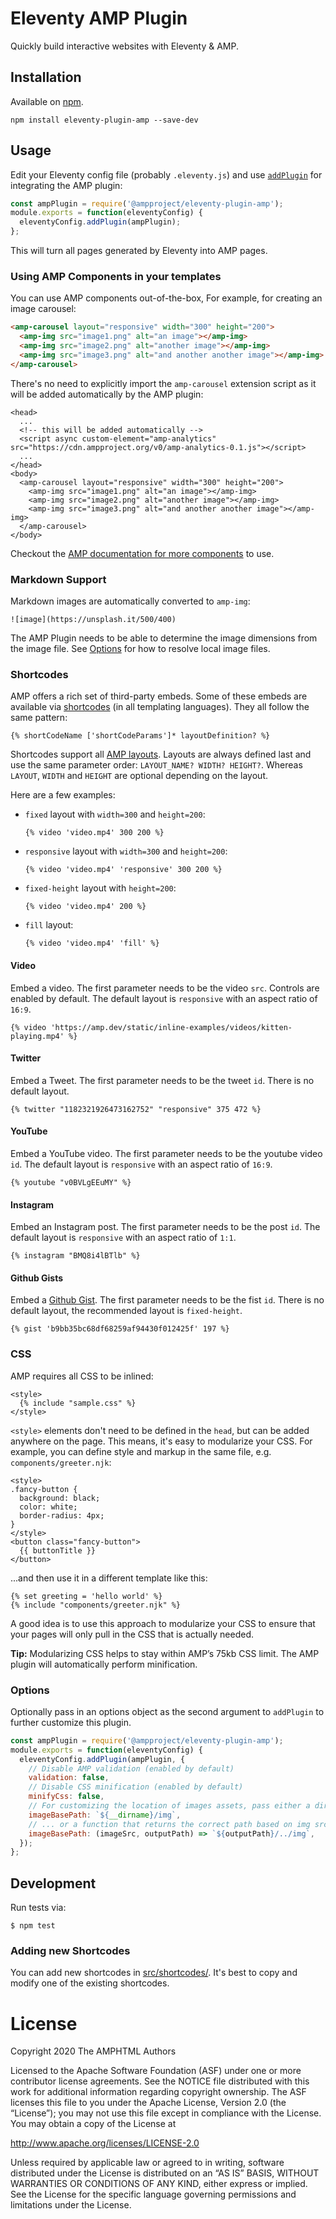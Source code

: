 # Eleventy AMP Plugin

Quickly build interactive websites with Eleventy & AMP.

## Installation

Available on [npm](https://www.npmjs.com/package/@ampproject/eleventy-plugin-amp).

```
npm install eleventy-plugin-amp --save-dev
```

## Usage

Edit your Eleventy config file (probably `.eleventy.js`) and use [`addPlugin`](https://www.11ty.dev/docs/plugins/#add-the-plugin-to-eleventy-in-your-config-file) for integrating the AMP plugin:

```js
const ampPlugin = require('@ampproject/eleventy-plugin-amp');
module.exports = function(eleventyConfig) {
  eleventyConfig.addPlugin(ampPlugin);
};
```

This will turn all pages generated by Eleventy into AMP pages.

### Using AMP Components in your templates

You can use AMP components out-of-the-box, For example, for creating an image carousel:

```html
<amp-carousel layout="responsive" width="300" height="200">
  <amp-img src="image1.png" alt="an image"></amp-img>
  <amp-img src="image2.png" alt="another image"></amp-img>
  <amp-img src="image3.png" alt="and another another image"></amp-img>
</amp-carousel>
```

There's no need to explicitly import the `amp-carousel` extension script as it will be added automatically by the AMP plugin:

```
<head>
  ...
  <!-- this will be added automatically -->
  <script async custom-element="amp-analytics" src="https://cdn.ampproject.org/v0/amp-analytics-0.1.js"></script>
  ...
</head>
<body>
  <amp-carousel layout="responsive" width="300" height="200">
    <amp-img src="image1.png" alt="an image"></amp-img>
    <amp-img src="image2.png" alt="another image"></amp-img>
    <amp-img src="image3.png" alt="and another another image"></amp-img>
  </amp-carousel>
</body>
```

Checkout the [AMP documentation for more components](https://amp.dev/documentation/components/) to use.

### Markdown Support

Markdown images are automatically converted to `amp-img`:

```
![image](https://unsplash.it/500/400)
```

The AMP Plugin needs to be able to determine the image dimensions from the image file. See [Options](#Options) for how to resolve local image files. 

### Shortcodes

AMP offers a rich set of third-party embeds. Some of these embeds are available via [shortcodes](https://www.11ty.dev/docs/shortcodes/) (in all templating languages). They all follow the same pattern:

```
{% shortCodeName ['shortCodeParams']* layoutDefinition? %}
```

Shortcodes support all [AMP layouts](https://amp.dev/documentation/guides-and-tutorials/learn/amp-html-layout/?format=websites). Layouts are always defined last and use the same parameter order: `LAYOUT_NAME? WIDTH? HEIGHT?`. Whereas `LAYOUT`, `WIDTH` and `HEIGHT` are optional depending on the layout.

Here are a few examples:

* `fixed` layout with `width=300` and `height=200`:
  ```
  {% video 'video.mp4' 300 200 %}
  ```
* `responsive` layout with `width=300` and `height=200`:
  ```
  {% video 'video.mp4' 'responsive' 300 200 %}
  ```
* `fixed-height` layout with `height=200`:
  ```
  {% video 'video.mp4' 200 %}
  ```
* `fill` layout:
  ```
  {% video 'video.mp4' 'fill' %}
  ```

#### Video

Embed a video. The first parameter needs to be the video `src`. Controls are enabled by default. The default layout is `responsive` with an aspect ratio of `16:9`.

```
{% video 'https://amp.dev/static/inline-examples/videos/kitten-playing.mp4' %}
```

#### Twitter

Embed a Tweet. The first parameter needs to be the tweet `id`. There is no default layout.

```
{% twitter "1182321926473162752" "responsive" 375 472 %}
```

#### YouTube

Embed a YouTube video. The first parameter needs to be the youtube video `id`. The default layout is `responsive` with an aspect ratio of `16:9`.

```
{% youtube "v0BVLgEEuMY" %}
```

#### Instagram

Embed an Instagram post. The first parameter needs to be the post `id`. The default layout is `responsive` with an aspect ratio of `1:1`.

```
{% instagram "BMQ8i4lBTlb" %}
```

#### Github Gists

Embed a [Github Gist](https://gist.github.com/). The first parameter needs to be the fist `id`. There is no default layout, the recommended layout is `fixed-height`.

```
{% gist 'b9bb35bc68df68259af94430f012425f' 197 %}
```

### CSS

AMP requires all CSS to be inlined:

```
<style>
  {% include "sample.css" %}
</style>
```

`<style>` elements don't need to be defined in the `head`, but can be added anywhere on the page. This means, it's easy to modularize your CSS. For example, you can define style and markup in the same file, e.g. `components/greeter.njk`:

```
<style>
.fancy-button {
  background: black;
  color: white;
  border-radius: 4px;
}
</style>
<button class="fancy-button">
  {{ buttonTitle }}
</button>
```

...and then use it in a different template like this:

```
{% set greeting = 'hello world' %}
{% include "components/greeter.njk" %}
```

A good idea is to use this approach to modularize your CSS to ensure that your pages will only pull in the CSS that is actually needed.

**Tip:** Modularizing CSS helps to stay within AMP’s 75kb CSS limit. The AMP plugin will automatically perform minification.

### Options

Optionally pass in an options object as the second argument to `addPlugin` to further customize this plugin.

```js
const ampPlugin = require('@ampproject/eleventy-plugin-amp');
module.exports = function(eleventyConfig) {
  eleventyConfig.addPlugin(ampPlugin, {
    // Disable AMP validation (enabled by default)
    validation: false,
    // Disable CSS minification (enabled by default)
    minifyCss: false,
    // For customizing the location of images assets, pass either a directory 
    imageBasePath: `${__dirname}/img`,
    // ... or a function that returns the correct path based on img src and outputPath.
    imageBasePath: (imageSrc, outputPath) => `${outputPath}/../img`,
  });
};
```

## Development

Run tests via:

```
$ npm test

```

### Adding new Shortcodes

You can add new shortcodes in [src/shortcodes/](src/shortcodes). It's best to copy and modify one of the existing shortcodes.

# License

Copyright 2020 The AMPHTML Authors

Licensed to the Apache Software Foundation (ASF) under one or more contributor license agreements. See the NOTICE file distributed with this work for additional information regarding copyright ownership. The ASF licenses this file to you under the Apache License, Version 2.0 (the “License”); you may not use this file except in compliance with the License. You may obtain a copy of the License at

http://www.apache.org/licenses/LICENSE-2.0

Unless required by applicable law or agreed to in writing, software distributed under the License is distributed on an “AS IS” BASIS, WITHOUT WARRANTIES OR CONDITIONS OF ANY KIND, either express or implied. See the License for the specific language governing permissions and limitations under the License.
